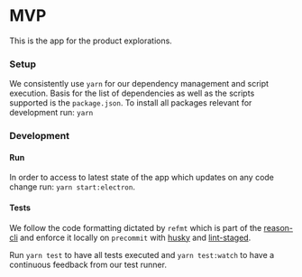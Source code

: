 # MVP

This is the app for the product explorations.

### Setup

We consistently use `yarn` for our dependency management and script execution.
Basis for the list of dependencies as well as the scripts supported is the
`package.json`. To install all packages relevant for development run: `yarn`


### Development
#### Run

In order to access to latest state of the app which updates on any code change
run: `yarn start:electron`.

#### Tests
We follow the code formatting dictated by `refmt` which is part of the
[reason-cli][0] and enforce it locally on `precommit` with [husky][1] and
[lint-staged][2].

Run `yarn test` to have all tests executed and `yarn test:watch` to have
a continuous feedback from our test runner.


[0]: https://github.com/reasonml/reason-cli
[1]: https://github.com/typicode/husky
[2]: https://github.com/okonet/lint-staged
